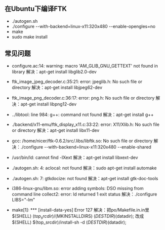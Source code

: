 
## 在Ubuntu下编译FTK

- ./autogen.sh
- ./configure --with-backend=linux-x11:320x480 --enable-opengles=no
- make
- sudo make install

## 常见问题

* configure.ac:14: warning: macro 'AM_GLIB_GNU_GETTEXT' not found in library
解决：apt-get install libglib2.0-dev

* ftk_image_jpeg_decoder.c:35:21: error: jpeglib.h: No such file or directory
解决：apt-get install libjpeg62-dev

* ftk_image_png_decoder.c:36:17: error: png.h: No such file or directory
解决：apt-get install libpng12-dev

* ../libtool: line 984: g++: command not found
解决：apt-get install g++

* ./backend/x11-emu/ftk_display_x11.c:33:22: error: X11/Xlib.h: No such file or directory
解决：apt-get install libx11-dev

* gcc: /home/nicer/ftk-0.6.2/src/.libs/libftk.so: No such file or directory
解决：./configure --with-backend=linux-x11:320x480 --enable-shared

* /usr/bin/ld: cannot find -lXext
解决：apt-get install libxext-dev

* ./autogen.sh: 4: aclocal: not found
解决：sudo apt-get install automake

* ./autogen.sh: 7: gtkdocize: not found
解决：apt-get install gtk-doc-tools

* i386-linux-gnu/libm.so: error adding symbols: DSO missing from command line collect2: error: ld returned 1 exit status
解决：./configure LIBS="-lm"

* make[1]: *** [install-data-yes] Error 127
解决：把po/Makefile.in.in里
    $(SHELL) $(top_srcdir)/$(MKINSTALLDIRS) $(DESTDIR)$(datadir);
改成
    $(SHELL) $(top_srcdir)/install-sh -d $(DESTDIR)$(datadir);
